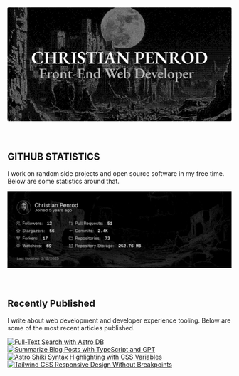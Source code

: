 
<picture>
  <source media="(prefers-color-scheme: dark)" srcset="assets/banner.dark.png?v=1234808f-2699-4e8d-92e8-6791b96b3e31" width="843px" />
  <source media="(prefers-color-scheme: light)" srcset="assets/banner.light.png?v=1234808f-2699-4e8d-92e8-6791b96b3e31" width="843px" />
  <img src="assets/banner.dark.png?v=1234808f-2699-4e8d-92e8-6791b96b3e31" alt="Banner" width="843px" />
</picture>
<br />
<br />
<br />
<h2>GITHUB STATISTICS</h2>
<p>I work on random side projects and open source software in my free time. Below are some statistics around that.</p>
<picture>
  <source media="(prefers-color-scheme: dark)" srcset="assets/statistics.dark.png?v=1234808f-2699-4e8d-92e8-6791b96b3e31" width="843px" />
  <source media="(prefers-color-scheme: light)" srcset="assets/statistics.light.png?v=1234808f-2699-4e8d-92e8-6791b96b3e31" width="843px" />
  <img src="assets/statistics.dark.png?v=1234808f-2699-4e8d-92e8-6791b96b3e31" alt="Github Statistics" width="843px" />
</picture>
<br />
<br />
<br />
<h2>Recently Published</h2>
<p>I write about web development and developer experience tooling. Below are some of the most recent articles published.</p>
<a href="https://christianpenrod.com/blog/full-text-search-with-astro-db"><img src="https://christianpenrod.com/blog/full-text-search-with-astro-db.png?v=1234808f-2699-4e8d-92e8-6791b96b3e31" alt="Full-Text Search with Astro DB" width="421px" /></a>
<a href="https://christianpenrod.com/blog/summarize-blog-posts-with-typescript-and-gpt"><img src="https://christianpenrod.com/blog/summarize-blog-posts-with-typescript-and-gpt.png?v=1234808f-2699-4e8d-92e8-6791b96b3e31" alt="Summarize Blog Posts with TypeScript and GPT" width="421px" /></a>
<a href="https://christianpenrod.com/blog/astro-shiki-syntax-highlighting-with-css-variables"><img src="https://christianpenrod.com/blog/astro-shiki-syntax-highlighting-with-css-variables.png?v=1234808f-2699-4e8d-92e8-6791b96b3e31" alt="Astro Shiki Syntax Highlighting with CSS Variables" width="421px" /></a>
<a href="https://christianpenrod.com/blog/tailwindcss-responsive-design-without-breakpoints"><img src="https://christianpenrod.com/blog/tailwindcss-responsive-design-without-breakpoints.png?v=1234808f-2699-4e8d-92e8-6791b96b3e31" alt="Tailwind CSS Responsive Design Without Breakpoints" width="421px" /></a>
